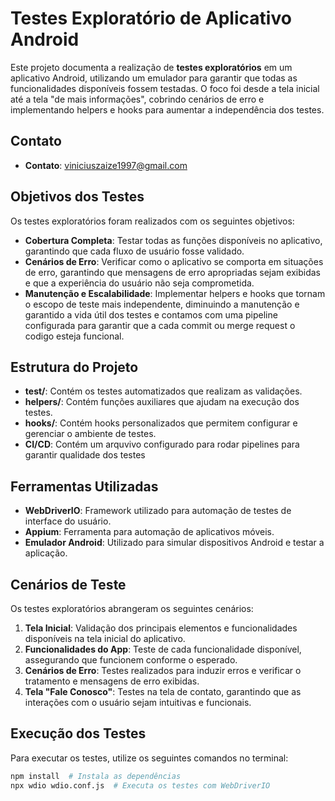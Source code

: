 # Testes Exploratório de Aplicativo Android

Este projeto documenta a realização de **testes exploratórios** em um aplicativo Android, utilizando um emulador para garantir que todas as funcionalidades disponíveis fossem testadas. O foco foi desde a tela inicial até a tela "de mais informações", cobrindo cenários de erro e implementando helpers e hooks para aumentar a independência dos testes.

## Contato

- **Contato**: viniciuszaize1997@gmail.com

## Objetivos dos Testes

Os testes exploratórios foram realizados com os seguintes objetivos:

- **Cobertura Completa**: Testar todas as funções disponíveis no aplicativo, garantindo que cada fluxo de usuário fosse validado.
- **Cenários de Erro**: Verificar como o aplicativo se comporta em situações de erro, garantindo que mensagens de erro apropriadas sejam exibidas e que a experiência do usuário não seja comprometida.
- **Manutenção e Escalabilidade**: Implementar helpers e hooks que tornam o escopo de teste mais independente, diminuindo a manutenção e garantido a vida útil dos testes e contamos com uma pipeline configurada para garantir que a cada commit ou merge request o codigo esteja funcional.

## Estrutura do Projeto

- **test/**: Contém os testes automatizados que realizam as validações.
- **helpers/**: Contém funções auxiliares que ajudam na execução dos testes.
- **hooks/**: Contém hooks personalizados que permitem configurar e gerenciar o ambiente de testes.
- **CI/CD**: Contém um arquvivo configurado para rodar pipelines para garantir qualidade dos testes 

## Ferramentas Utilizadas

- **WebDriverIO**: Framework utilizado para automação de testes de interface do usuário.
- **Appium**: Ferramenta para automação de aplicativos móveis.
- **Emulador Android**: Utilizado para simular dispositivos Android e testar a aplicação.

## Cenários de Teste

Os testes exploratórios abrangeram os seguintes cenários:

1. **Tela Inicial**: Validação dos principais elementos e funcionalidades disponíveis na tela inicial do aplicativo.
2. **Funcionalidades do App**: Teste de cada funcionalidade disponível, assegurando que funcionem conforme o esperado.
3. **Cenários de Erro**: Testes realizados para induzir erros e verificar o tratamento e mensagens de erro exibidas.
4. **Tela "Fale Conosco"**: Testes na tela de contato, garantindo que as interações com o usuário sejam intuitivas e funcionais.

## Execução dos Testes

Para executar os testes, utilize os seguintes comandos no terminal:

```bash
npm install  # Instala as dependências
npx wdio wdio.conf.js  # Executa os testes com WebDriverIO

